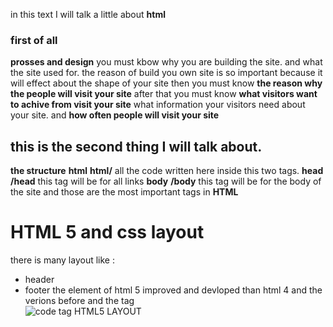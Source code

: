 in this text I will talk a little about **html**

### first of all 
**prosses and design**
you must kbow why you are building the site. 
and what the site used for.
the reason of build you own site is so important because it will effect about the shape of your site
then you must know **the reason why the people will visit your site**
after that you must know **what visitors want to achive from visit your site**
what information your visitors need about your site.
and **how often people will visit your site**

## this is the second thing I will talk about.
**the structure**
**html** **html/** all the code written here inside this two tags.
**head** **/head** this tag will be for all links 
**body** **/body** this tag will be for the body of the site
and those are the most important tags in **HTML**
# HTML 5 and css layout
there is many layout like :
* header
* footer
the element of html 5 improved and devloped than html 4 and the verions before
and the tag  
![code tag](https://miro.medium.com/max/2632/0*0G00RG5epDOfvg8m)
HTML5 LAYOUT
